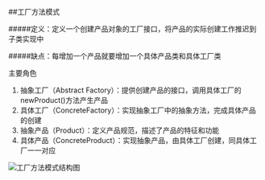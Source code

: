 ##工厂方法模式

#####定义：定义一个创建产品对象的工厂接口，将产品的实际创建工作推迟到子类实现中

#####缺点：每增加一个产品就要增加一个具体产品类和具体工厂类

主要角色
1. 抽象工厂（Abstract Factory）：提供创建产品的接口，调用具体工厂的newProduct()方法产生产品
2. 具体工厂（ConcreteFactory）：实现抽象工厂中的抽象方法，完成具体产品的创建
3. 抽象产品（Product）：定义产品规范，描述了产品的特征和功能
4. 具体产品（ConcreteProduct）：实现抽象产品，由具体工厂创建，同具体工厂一一对应

![工厂方法模式结构图](http://c.biancheng.net/uploads/allimg/181114/3-1Q114135A2M3.gif "工厂方法模式结构图")